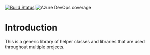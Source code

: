 [![Build Status](https://dev.azure.com/natecheadle/IgnosiGameEngine/_apis/build/status%2Fnatecheadle.Ignosi?branchName=master)](https://dev.azure.com/natecheadle/IgnosiGameEngine/_build/latest?definitionId=8&branchName=master)
![Azure DevOps coverage](https://img.shields.io/azure-devops/coverage/natecheadle/IgnosiGameEngine/8)
# Introduction
This is a generic library of helper classes and libraries that are used throughout multiple projects.
